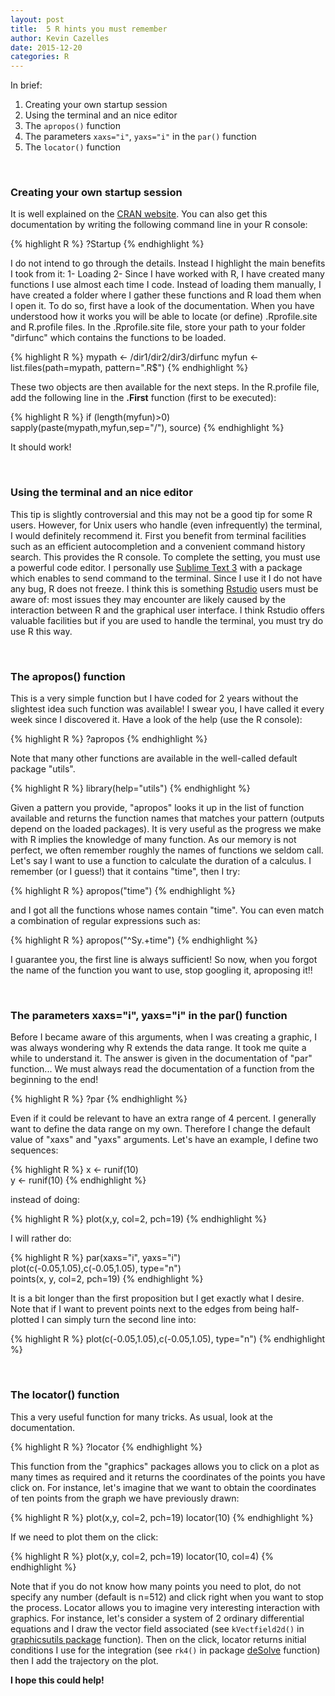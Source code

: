```yaml
---
layout: post
title:  5 R hints you must remember
author: Kevin Cazelles
date: 2015-12-20
categories: R
---
```



In brief:

1. Creating your own startup session
2. Using the terminal and an nice editor
3. The `apropos()` function
4. The parameters `xaxs="i"`, `yaxs="i"` in the `par()` function
5. The `locator()` function


<br>

### Creating your own startup session ###

It is well explained on the [CRAN website](http://stat.ethz.ch/R-manual/R-patched/library/base/html/Startup.html). You can also get this documentation by writing the following command line in your R console:

{% highlight R %}
?Startup
{% endhighlight %}

I do not intend to go through the details. Instead I highlight the main benefits I took from it:
1- Loading
2-
Since I have worked with R, I have created many functions I use almost each time I code. Instead of loading them manually, I have created a folder  where I gather these functions and R load them when I open it. To do so, first have a look of the documentation. When you have understood how it works you will be able to locate (or define) .Rprofile.site and R.profile files. In the .Rprofile.site file, store your path to your folder "dirfunc" which contains the functions to be loaded.

{% highlight R %}
mypath <- /dir1/dir2/dir3/dirfunc
myfun <- list.files(path=mypath, pattern=".R$")
{% endhighlight %}

These two objects are then available for the next steps. In the R.profile file, add the following line in the **.First** function (first to be executed):

{% highlight R %}
if (length(myfun)>0) sapply(paste(mypath,myfun,sep="/"), source)
{% endhighlight %}

It should work!


<br>

### Using the terminal and an nice editor ###

 This tip is slightly controversial and this may not be a good tip for some R users. However, for Unix users who handle (even infrequently) the terminal, I would definitely recommend it. First you benefit from terminal facilities such as an efficient autocompletion and a convenient command history search. This provides the R console. To complete the setting, you must use a powerful code editor. I personally use [Sublime Text 3](http://www.sublimetext.com/3) with a package which enables to send command to the terminal. Since I use it I do not have any bug, R does not freeze. I think this is something [Rstudio](http://www.rstudio.com) users must be aware of: most issues they may encounter are likely caused by the interaction between R and the graphical user interface. I think Rstudio offers valuable facilities but if you are used to handle the terminal, you must try do use R this way.


<br>

### The **apropos()** function ###
This is a very simple function but I have coded for 2 years without the slightest idea such function was available! I swear you, I have called it every week since I discovered it. Have a look of the help (use the R console):

{% highlight R %}
?apropos
{% endhighlight %}

Note that many other functions are available in the well-called default package "utils".   

{% highlight R %}
library(help="utils")
{% endhighlight %}


Given a pattern you provide, "apropos" looks it up in the list of function available and returns the function names that matches your pattern (outputs depend on the loaded packages). It is very useful as the progress we make with R implies the knowledge of many function. As our memory is not perfect, we often remember roughly the names of functions we seldom call. Let's say I want to use a function to calculate the duration of a calculus. I remember (or I guess!) that it contains "time", then I try:

{% highlight R %}
apropos("time")
{% endhighlight %}

and I got all the functions whose names contain "time". You can even
match a combination of regular expressions such as:

{% highlight R %}
apropos("^Sy.+time")
{% endhighlight %}

I guarantee you, the first line is always sufficient! So now, when you forgot the name of the function you want to use, stop googling it, aproposing it!!


<br>

### The parameters xaxs="i", yaxs="i" in the **par()** function ###

Before I became aware of this arguments, when I was creating a graphic, I was always wondering why R extends the data range. It took me quite a while to understand it. The answer is given in the documentation of "par" function... We must always read the documentation of a function from the beginning to the end!

{% highlight R %}
?par
{% endhighlight %}

Even if it could be relevant to have an extra range of 4 percent. I generally want to define the data range on my own. Therefore I change the default value of "xaxs" and "yaxs" arguments. Let's have an example, I define two sequences:

{% highlight R %}
x <- runif(10)    
y <- runif(10)
{% endhighlight %}

instead of doing:

{% highlight R %}
plot(x,y, col=2, pch=19)
{% endhighlight %}

I will rather do:

{% highlight R %}
par(xaxs="i", yaxs="i")   
plot(c(-0.05,1.05),c(-0.05,1.05), type="n")     
points(x, y, col=2, pch=19)
{% endhighlight %}


It is a bit longer than the first proposition but I get exactly what I desire. Note that if I want to prevent points next to the edges from being half-plotted I can simply turn the second line into:

{% highlight R %}
plot(c(-0.05,1.05),c(-0.05,1.05), type="n")
{% endhighlight %}


<br>

### The **locator()** function ###

This a very useful function for many tricks. As usual, look at the documentation.

{% highlight R %}
?locator
{% endhighlight %}

This function from the "graphics" packages allows you to click on a plot as many times as required and it returns the coordinates of the points you have click on. For instance, let's imagine that we want to obtain the coordinates of ten points from the graph we have previously drawn:

{% highlight R %}
plot(x,y, col=2, pch=19)
locator(10)
{% endhighlight %}

If we need to plot them on the click:

{% highlight R %}
plot(x,y, col=2, pch=19)
locator(10, col=4)
{% endhighlight %}


Note that if you do not know how many points you need to plot, do not specify any number (default is n=512) and click right when you want to stop the process. Locator allows you to imagine very interesting interaction with graphics. For instance, let's consider a system of 2 ordinary differential equations and I draw the vector field associated (see `kVectfield2d()` in [graphicsutils package]((https://github.com/KevCaz/graphicsutils)) function). Then on the click, locator returns initial conditions I use for the integration (see `rk4()` in package [deSolve](https://cran.r-project.org/web/packages/deSolve/index.html) function) then I add the trajectory on the plot.


**I hope this could help!**

<br/>
